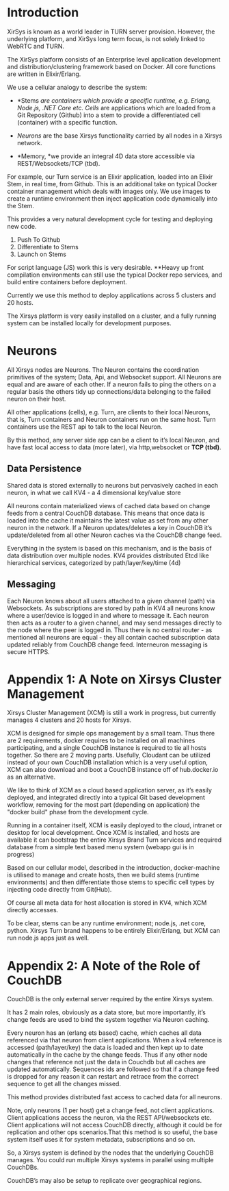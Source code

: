 # Introduction

XirSys is known as a world leader in TURN server provision. However, the underlying platform, and XirSys long term focus, is not solely linked to WebRTC and TURN.

The XirSys platform consists of an Enterprise level application development and distribution/clustering framework based on Docker. All core functions are written in Elixir/Erlang.

 We use a cellular analogy to describe the system:

* *Stems *are containers which provide a specific runtime, e.g. Erlang, Node.js, .NET Core etc.* *Cells* are applications which are loaded from a Git Repository (Github) into a stem to provide a differentiated cell (container) with a specific function.

* *Neurons* are the base Xirsys functionality carried by all nodes in a Xirsys network.

* *Memory, *we provide an integral 4D data store accessible via REST/Websockets/TCP (tbd).

For example, our Turn service is an Elixir application, loaded into an Elixir Stem, in real time, from Github. This is an additional take on typical Docker container management which deals with images only. We use images to create a runtime environment then inject application code dynamically into the Stem.

This provides a very natural development cycle for testing and deploying new code.

1. Push To Github
2. Differentiate to Stems
3. Launch on Stems

For script language (JS) work this is very desirable. **Heavy up front compilation environments can still use the typical Docker repo services, and build entire containers before deployment.

Currently we use this method to deploy applications across 5 clusters and 20 hosts.

The Xirsys platform is very easily installed on a cluster, and a fully running system can be installed locally for development purposes.

# Neurons

All Xirsys nodes are Neurons. The Neuron contains the coordination primitives of the system; Data, Api, and Websocket support. All Neurons are equal and are aware of each other. If a neuron fails to ping the others on a regular basis the others tidy up connections/data belonging to the failed neuron on their host.

All other applications (cells), e.g. Turn, are clients to their local Neurons, that is, Turn containers and Neuron containers run on the same host. Turn containers use the REST api to talk to the local Neuron.

By this method, any server side app can be a client to it’s local Neuron, and have fast local access to data (more later), via http,websocket or **TCP (tbd)**.

## Data Persistence

Shared data is stored externally to neurons but pervasively cached in each neuron, in what we call KV4 - a 4 dimensional key/value store

All neurons contain materialized views of cached data based on change feeds from a central CouchDB database. This means that once data is loaded into the cache it maintains the latest value as set from any other neuron in the network. If a Neuron updates/deletes a key in CouchDB it’s update/deleted from all other Neuron caches via the CouchDB change feed.

Everything in the system is based on this mechanism, and is the basis of data distribution over multiple nodes. KV4 provides distributed Etcd like hierarchical services, categorized by path/layer/key/time (4d)

## Messaging

Each Neuron knows about all users attached to a given channel (path) via Websockets. As subscriptions are stored by path in KV4 all neurons know where a user/device is logged in and where to message it. Each neuron then acts as a router to a given channel, and may send messages directly to the node where the peer is logged in. Thus there is no central router - as mentioned all neurons are equal - they all contain cached subscription data updated reliably from CouchDB change feed. Interneuron messaging is secure HTTPS.

# Appendix 1: A Note on Xirsys Cluster Management

Xirsys Cluster Management (XCM) is still a work in progress, but currently manages 4 clusters and 20 hosts for Xirsys.

XCM is designed for simple ops management by a small team. Thus there are 2 requirements, docker requires to be installed on all machines participating, and a single CouchDB instance is required to tie all hosts together. So there are 2 moving parts. Usefully, Cloudant can be utilized instead of your own CouchDB installation which is a very useful option, XCM can also download and boot a CouchDB instance off of hub.docker.io as an alternative.

We like to think of XCM as a cloud based application server, as it’s easily deployed, and integrated directly into a typical Git based development workflow, removing for the most part (depending on application) the "docker build" phase from the development cycle.

Running in a container itself, XCM is easily deployed to the cloud, intranet or desktop for local development. Once XCM is installed, and hosts are available it can bootstrap the entire Xirsys Brand Turn services and required database from a simple text based menu system (webapp gui is in progress)

Based on our cellular model, described in the introduction, docker-machine is utilised to manage and create hosts, then we build stems (runtime environments) and then differentiate those stems to specific cell types by injecting code directly from Git(Hub).

Of course all meta data for host allocation is stored in KV4, which XCM directly accesses.

To be clear, stems can be any runtime environment; node.js, .net core, python. Xirsys Turn brand happens to be entirely Elixir/Erlang, but XCM can run node.js apps just as well.

# Appendix 2: A Note of the Role of CouchDB

CouchDB is the only external server required by the entire Xirsys system.

It has 2 main roles, obviously as a data store, but more importantly, it’s change feeds are used to bind the system together via Neuron caching.

Every neuron has an (erlang ets based) cache, which caches all data referenced via that neuron from client applications. When a kv4 reference is accessed (path/layer/key) the data is loaded and then kept up to date automatically in the cache by the change feeds. Thus if any other node changes that reference not just the data in Couchdb but all caches are updated automatically. Sequences ids are followed so that if a change feed is dropped for any reason it can restart and retrace from the correct sequence to get all the changes missed.

This method provides distributed fast access to cached data for all neurons.

Note, only neurons (1 per host) get a change feed, not client applications. Client applications access the neuron, via the REST API/websockets etc. Client applications will not access CouchDB directly, although it could be for replication and other ops scenarios.That this method is so useful, the base system itself uses it for system metadata, subscriptions and so on.

So, a Xirsys system is defined by the nodes that the underlying CouchDB manages. You could run multiple Xirsys systems in parallel using multiple CouchDBs.

CouchDB’s may also be setup to replicate over geographical regions.